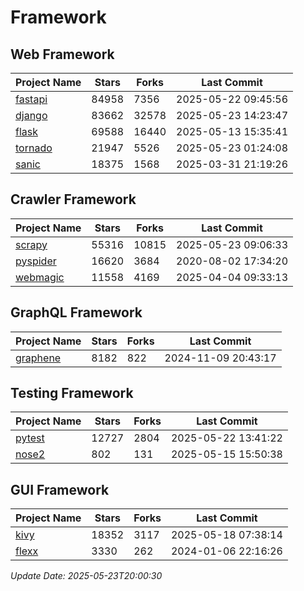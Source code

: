 # Framework

## Web Framework
| Project Name | Stars | Forks | Last Commit |
| ------------ | ----- | ----- | ----------- |
| [fastapi](https://github.com/fastapi/fastapi) | 84958 | 7356 | 2025-05-22 09:45:56 |
| [django](https://github.com/django/django) | 83662 | 32578 | 2025-05-23 14:23:47 |
| [flask](https://github.com/pallets/flask) | 69588 | 16440 | 2025-05-13 15:35:41 |
| [tornado](https://github.com/tornadoweb/tornado) | 21947 | 5526 | 2025-05-23 01:24:08 |
| [sanic](https://github.com/sanic-org/sanic) | 18375 | 1568 | 2025-03-31 21:19:26 |

## Crawler Framework
| Project Name | Stars | Forks | Last Commit |
| ------------ | ----- | ----- | ----------- |
| [scrapy](https://github.com/scrapy/scrapy) | 55316 | 10815 | 2025-05-23 09:06:33 |
| [pyspider](https://github.com/binux/pyspider) | 16620 | 3684 | 2020-08-02 17:34:20 |
| [webmagic](https://github.com/code4craft/webmagic) | 11558 | 4169 | 2025-04-04 09:33:13 |

## GraphQL Framework
| Project Name | Stars | Forks | Last Commit |
| ------------ | ----- | ----- | ----------- |
| [graphene](https://github.com/graphql-python/graphene) | 8182 | 822 | 2024-11-09 20:43:17 |

## Testing Framework
| Project Name | Stars | Forks | Last Commit |
| ------------ | ----- | ----- | ----------- |
| [pytest](https://github.com/pytest-dev/pytest) | 12727 | 2804 | 2025-05-22 13:41:22 |
| [nose2](https://github.com/nose-devs/nose2) | 802 | 131 | 2025-05-15 15:50:38 |

## GUI Framework
| Project Name | Stars | Forks | Last Commit |
| ------------ | ----- | ----- | ----------- |
| [kivy](https://github.com/kivy/kivy) | 18352 | 3117 | 2025-05-18 07:38:14 |
| [flexx](https://github.com/flexxui/flexx) | 3330 | 262 | 2024-01-06 22:16:26 |

*Update Date: 2025-05-23T20:00:30*